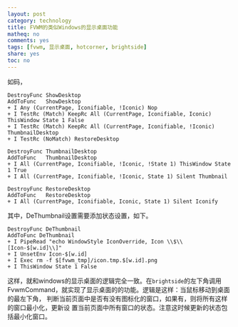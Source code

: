 ```yaml
---
layout: post
category: technology
title: FVWM的类似Windows的显示桌面功能
matheq: no
comments: yes
tags: [fvwm, 显示桌面, hotcorner, brightside]
share: yes
toc: no
---
```

如码，

```fvwm
DestroyFunc ShowDesktop
AddToFunc   ShowDesktop
+ I Any (CurrentPage, Iconifiable, !Iconic) Nop
+ I TestRc (Match) KeepRc All (CurrentPage, Iconifiable, Iconic) ThisWindow State 1 False
+ I TestRc (Match) KeepRc All (CurrentPage, Iconifiable, !Iconic) ThumbnailDesktop
+ I TestRc (NoMatch) RestoreDesktop

DestroyFunc ThumbnailDesktop
AddToFunc   ThumbnailDesktop
+ I All (CurrentPage, Iconifiable, !Iconic, !State 1) ThisWindow State 1 True
+ I All (CurrentPage, Iconifiable, !Iconic, State 1) Silent Thumbnail

DestroyFunc RestoreDesktop
AddToFunc   RestoreDesktop
+ I All (CurrentPage, Iconifiable, Iconic, State 1) Silent Iconify
```

其中，DeThumbnail设置需要添加状态设置，如下。

```fvwm
DestroyFunc DeThumbnail
AddToFunc DeThumbnail
+ I PipeRead "echo WindowStyle IconOverride, Icon \\$\\[Icon-$[w.id]\\]"
+ I UnsetEnv Icon-$[w.id]
+ I Exec rm -f $[fvwm_tmp]/icon.tmp.$[w.id].png
+ I ThisWindow State 1 False
```

这样，就和windows的显示桌面的逻辑完全一致。在`brightside`的左下角调用
FvwmCommand，就实现了显示桌面的的功能。逻辑是这样：当鼠标移动到桌面的最左下角，
判断当前页面中是否有没有图标化的窗口，如果有，则将所有这样的窗口最小化，更新设
置当前页面中所有窗口的状态。注意这时候更新的状态包括最小化窗口。
